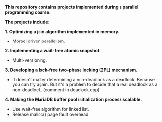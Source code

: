 **This repository contains projects implemented during a parallel programming course.**

**The projects include:**

**1. Optimizing a join algorithm implemented in memory.**
- Morsel driven parallelism.

**2. Implementing a wait-free atomic snapshot.**
- Multi-versioning.

**3. Developing a lock-free two-phase locking (2PL) mechanism.**
- It doesn't matter determining a non-deadlock as a deadlock. Because you can try again. But it's a problem to decide that a real deadlock as a non-deadlock. (comment in deadlock.cpp)

**4. Making the MariaDB buffer pool initialization process scalable.**
- Use wait-free algorithm for linked list.
- Release malloc() page fault overhead.
